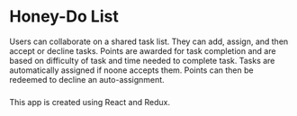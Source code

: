 # Honey-Do List

Users can collaborate on a shared task list. They can add, assign, and then accept or decline tasks. 
Points are awarded for task completion and are based on difficulty of task and time needed to complete task. 
Tasks are automatically assigned if noone accepts them. Points can then be redeemed to decline an auto-assignment. 

###
This app is created using React and Redux. 
